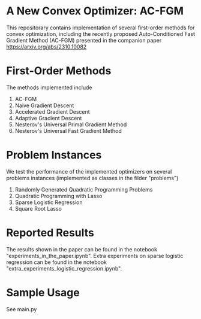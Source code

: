 # A New Convex Optimizer: AC-FGM
This repositorary contains implementation of several first-order methods for convex optimization, including the recently proposed Auto-Conditioned Fast Gradient Method (AC-FGM) presented in the companion paper https://arxiv.org/abs/2310.10082

# First-Order Methods 
The methods implemented include 
1. AC-FGM
2. Naive Gradient Descent 
3. Accelerated Gradient Descent
4. Adaptive Gradient Descent 
5. Nesterov's Universal Primal Gradient Method 
6. Nesterov's Universal Fast Gradient Method

# Problem Instances 
We test the performance of the implemented optimizers on several problems instances (implemented as classes in the filder "problems")
1. Randomly Generated Quadratic Programming Problems
2. Quadratic Programming with Lasso 
3. Sparse Logistic Regression
4. Square Root Lasso 

# Reported Results
The results shown in the paper can be found in the notebook "experiments_in_the_paper.ipynb".
Extra experiments on sparse logistic regression can be found in the notebook "extra_experiments_logistic_regression.ipynb".

# Sample Usage
See main.py

